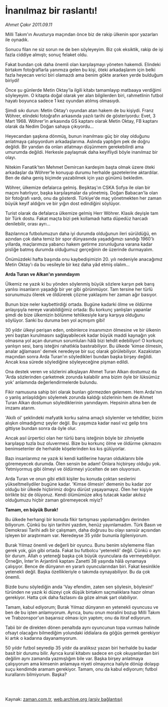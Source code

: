 # İnanılmaz bir raslantı!

*Ahmet Çakır 2011.09.11*

<td class="columnist-detail">
<p>Milli Takım'ın Avusturya maçından önce biz de rakip ülkenin spor yazarları ile oynadık.</p>
<p>
<div id="haberMetinDiv">
<p>Sonucu filan ne siz sorun ne de ben söyleyeyim. Biz çok eksiktik, rakip de işi fazla ciddiye almıştı; sonuç felaket oldu.
<p>Fakat bundan çok daha önemli olan karşılaşmayı yöneten hakemdi. Elindeki birtakım fotoğraflarla yanımıza gelen bu kişi, öteki arkadaşlarım için belki fazla heyecan verici biri olamazdı ama benim gökte ararken yerde bulduğum biriydi!
<p>Önce şu günlerde Metin Oktay'la ilgili kitabı tamamlayıp matbaaya verdiğimi söyleyeyim. O kitapta doğal olarak yer alan bilgilerden biri, rahmetlinin futbol hayatı boyunca sadece 1 kez oyundan atılmış olmasıydı.
<p>Şimdi sıkı durun: Metin Oktay'ı oyundan atan hakem de bu kişiydi. Franz Wöhrer, elindeki fotoğrafın arkasında yazılı tarihi de gösteriyordu: Evet, 3 Mart 1968. Wöhrer'in arkasında GS kaptanı olarak Metin Oktay, FB kaptanı olarak da Nedim Doğan sahaya çıkıyordu...
<p>Heyecandan şaşkına dönmüş, bunun inanılması güç bir olay olduğunu anlatmaya çalışıyordum arkadaşlarıma. Aslında yaptığım pek de doğru değildi. Bir yandan da onları atlatmayı düşünmem gerekebilirdi ama umurumda değildi. Herkesle paylaşmak daha keyifliydi böyle inanılmaz bir olayı.
<p>Nitekim Fanatik'ten Mehmet Demircan kardeşim başta olmak üzere öteki arkadaşlar da Wöhrer'le konuşup durumu herhalde gazetelerine aktardılar. Ben de daha geniş biçimde yazabilmek için yazı günümü bekledim.
<p>Wöhrer, ülkemize defalarca gelmiş. Beşiktaş'ın CSKA Sofya ile olan bir maçını hatırlıyor, başka karşılaşmalar da yönetmiş. Doğan Babacan'la olan bir fotoğrafı vardı, onu da gösterdi. Türkiye'de maç yönetmekten her zaman büyük keyif aldığını ve bir yığın dost edindiğini söylüyor.
<p>Turist olarak da defalarca ülkemize gelmiş Herr Wöhrer. Klasik deyişle tam bir Türk dostu. Fakat maçta bizi pek kollamadı hatta düpedüz harcadı denilebilir, orası ayrı...
<p>Bazılarınca futbolumuzun daha iyi durumda olduğunun ileri sürüldüğü, en azından çok daha temiz bir spor dünyasında yaşadığımızı sandığı 1960'lı yıllarda, maçlarımıza yabancı hakem getirme zorunluğuna varana kadar pisliğe batmış durumda olduğumuz gerçeğinin de üzerinde durmayalım.
<p>Önümüzdeki hafta başında onu kaybedişimizin 20. yılı nedeniyle anacağımız Metin Oktay'ı da bu vesileyle bir kez daha yâd etmiş olalım...
<p><b>Arda Turan ve Alkan'ın yanındayım </b>
<p>Ülkemiz ne yazık ki bu yönden söylenmiş büyük sözlere karşın pek barış yanlısı insanların yaşadığı bir yer gibi görünmüyor. Tam tersine her türlü sorunumuzu ölerek ve öldürerek çözme yaklaşımı her zaman ağır basıyor.
<p>Bunun bize neler kaybettirdiği ortada. Bugüne kadarki ölme ve öldürme anlayışıyla nereye varabildiğimiz ortada: Bu korkunç yanlışları yapanlar şimdi de bize ülkemizin bölünme tehlikesiyle karşı karşıya olduğunu söylüyor. Sanki bu duruma ben yol açmışım gibi!
<p>30 yıldır ülkeyi perişan eden, onbinlerce insanımızın ölmesine ve bir ülkenin yeni baştan kurulmasını sağlayabilecek kadar büyük maddi kaynağın yok olmasına yol açan durumun sorumluları hâlâ bizi tehdit edebiliyor! O korkunç yanlışın sesi, barış isteğini rahatlıkla bastırabiliyor. Bu ülkede 'kimse ölmesin, analar ağlamasın' demek neredeyse bir suç olarak görülebiliyor. Kazakistan maçından sonra Arda Turan'ın söyledikleri bundan başka birşey değildi. Ancak kısa sürede söylediğine söyleyeceğine pişman edildi.
<p>Ona destek veren ve sözlerini alkışlayan Ahmet Turan Alkan dostumuz da 'Arda sözlerinden çarketmek zorunda kalabilir ama bizim öyle bir lüksümüz yok' anlamında değerlendirmelerde bulundu.
<p>Fikir namusuna sahip biri olarak bunları görmezden gelemem. Hem Arda'nın o yanlış anlaşıldığını söylemek zorunda kaldığı sözlerinin hem de Ahmet Turan Alkan dostumun söylediklerinin yanındayım. Hepsinin altına ben de imzamı atarım.
<p>'Akıllı ol' şeklindeki mafyatik korku salma amaçlı söylemler ve tehditler, bizim alışkın olmadığımız şeyler değil. Bu yaşımıza kadar nasıl vız gelip tırıs gittiyse bundan sonra da öyle olur.
<p>Ancak asıl ürpertici olan her türlü barış isteğinin böyle bir zihniyetle karşılaşıp tuzla buz oluvermesi. Bize bu korkunç ölme ve öldürme çıkmazını benimsetenler de herhalde köşelerinden kıs kıs gülüyorlar.
<p>Bazı insanlarımız ne yazık ki kendi katillerine hayran olduklarını bile göremeyecek durumda. Ölen sensin be adam! Onlara hiçbirşey olduğu yok. Yetmiyormuş gibi ölmeyi ve öldürmeyi yücelten de sen oluyorsun.
<p>Arda Turan ve onun gibi etkili kişiler bu konuda çoktan seslerini yükseltmeliydiler bugüne kadar. 'Kimse ölmesin' demenin bu kadar zor olduğu bir ülkede hiçbirimiz doğru dürüst yaşayamayız. Ölen her kişiyle birlikte biz de ölüyoruz. Kendi ölümümüze alkış tutacak kadar akılsız olduğumuzu hiçbir zaman göremeyecek miyiz?
<p><b>Tamam, en büyük Burak! </b>
<p>Bu ülkede herhangi bir konuda fikir tartışması yapılamadığını derinden biliyorum. Çünkü bu işin tarihini yazdım, henüz yayınlamadım. Türk Basın ve Demokrasi Tarihi adlı bir çalışmam, daha doğrusu bu olayı sansür açısından işleyen bir araştırmam var. Neredeyse 35 yıldır bununla ilgileniyorum.
<p>Burak Yılmaz önemli ve değerli bir oyuncu. Bunu benim söylememe filan gerek yok, gün gibi ortada. Fakat bu futbolcu 'yetenekli' değil. Çünkü o ayrı bir durum. Allah o yeteneği başka çok büyük oyunculara da vermeyebiliyor. Örneğin, İnter'in Arjantinli kaptanı Zanetti 38 yaşında hâlâ oynamaya çalışıyor. Bence de dünyanın en yararlı oyuncularından biri. Fakat kesinlikle yetenekli değil. Başka özellikleriyle o takımda oynayabiliyor. Bu da çok önemli.
<p>Bizde bunu söylediğin anda 'Vay efendim, zaten sen şöylesin, böylesin!' türünden ne yazık ki düzeyi çok düşük birtakım saçmalıklara hazır olman gerekiyor. Hatta çok daha fazlasını da göze almak şart olabiliyor.
<p>Tamam, kabul ediyorum; Burak Yılmaz dünyanın en yetenekli oyuncusu ve ben de bu işten anlamıyorum. Ayrıca, bunu onun moralini bozup Milli Takım ve Trabzonspor'un başarısız olması için yaptım; onu da itiraf ediyorum.
<p>Tabii bir de direkten dönen penaltıda aynı oyuncunun topa vurması halinde ofsayt olacağını bilmediğim yolundaki iddialara da göğüs germek gerekiyor ki artık o kadarına dayanamıyorum.
<p>50 yıldır futbol seyredip 35 yıldır da aralıksız yazan biri herhalde bu kadar basit bir durumu bilir. Ayrıca kural kitabını sadece en çok okuyanlardan biri değilim aynı zamanda yazmışlığım bile var. Başka birşey anlatmaya çalışıyorum ama kimsenin anlamaya niyeti olmayınca haliyle dönüp dolaşıp suçu kendimde aramam gerekiyor. Tamam, onu da kabul ediyorum; futbol kurallarını bilmiyorum. Başka?</p></p></p></p></p></p></p></p></p></p></p></p></p></p></p></p></p></p></p></p></p></p></p></p></p></p></p></div>
</p>


<p><br>
		 </br></p></td>

Kaynak: [zaman.com.tr](http://zaman.com.tr/yazar.do?yazino=1178565), [web.archive.org (arşiv bağlantısı)](http://web.archive.org/web/20111213094949/http://zaman.com.tr/yazar.do?yazino=1178565)
